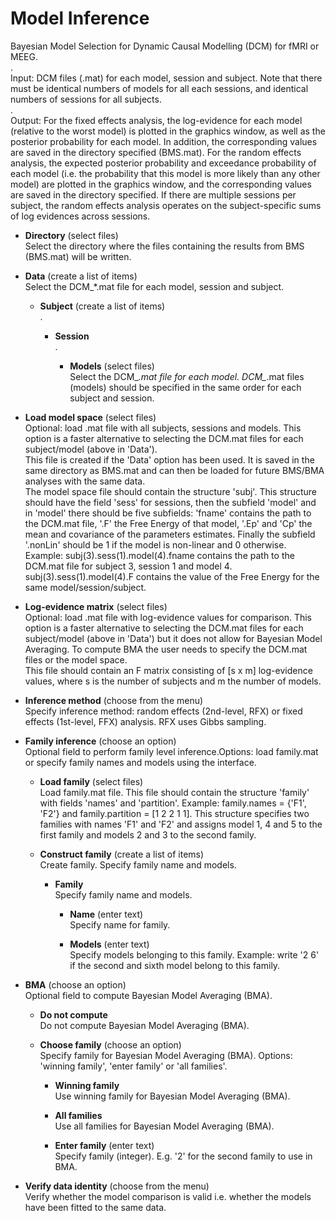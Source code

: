 # Model Inference  
Bayesian Model Selection for Dynamic Causal Modelling (DCM) for fMRI or MEEG.  
.  
Input: DCM files (.mat) for each model, session and subject. Note that there must be identical numbers of models for all each sessions, and identical numbers of sessions for all subjects.   
.  
Output: For the fixed effects analysis, the log-evidence for each model (relative to the worst model) is plotted in the graphics window, as well as the posterior probability for each model. In addition, the corresponding values are saved in the directory specified (BMS.mat). For the random effects analysis, the expected posterior probability and exceedance probability of each model (i.e. the probability that this model is more likely than any other model) are plotted in the graphics window, and the corresponding values are saved in the directory specified. If there are multiple sessions per subject, the random effects analysis operates on the subject-specific sums of log evidences across sessions.  

* **Directory** (select files)  
Select the directory where the files containing the results from BMS (BMS.mat) will be written.  

* **Data** (create a list of items)  
Select the DCM_*.mat file for each model, session and subject.  

    * **Subject** (create a list of items)  
    .  

        * **Session**   
        .  

            * **Models** (select files)  
            Select the DCM_*.mat file for each model. DCM_*.mat files (models) should be specified in the same order for each subject and session.  

* **Load model space** (select files)  
Optional: load .mat file with all subjects, sessions and models. This option is a faster alternative to selecting the DCM.mat files for each subject/model (above in 'Data').  
This file is created if the 'Data' option has been used. It is saved in the same directory as BMS.mat and can then be loaded for future BMS/BMA analyses with the same data.  
The model space file should contain the structure 'subj'. This structure should have the field 'sess' for sessions, then the subfield 'model' and in 'model' there should be five subfields: 'fname' contains the path to the DCM.mat file, '.F' the Free Energy of that model, '.Ep' and 'Cp' the mean and covariance of the parameters estimates. Finally the subfield '.nonLin' should be 1 if the model is non-linear and 0 otherwise.  
Example: subj(3).sess(1).model(4).fname contains the path to the DCM.mat file for subject 3, session 1 and model 4. subj(3).sess(1).model(4).F contains the value of the Free Energy for the same model/session/subject.  

* **Log-evidence matrix** (select files)  
Optional: load .mat file with log-evidence values for comparison. This option is a faster alternative to selecting the DCM.mat files for each subject/model (above in 'Data') but it does not allow for Bayesian Model Averaging. To compute BMA the user needs to specify the DCM.mat files or the model space.   
This file should contain an F matrix consisting of [s x m] log-evidence values, where s is the number of subjects and m the number of models.  

* **Inference method** (choose from the menu)  
Specify inference method: random effects (2nd-level, RFX) or fixed effects (1st-level, FFX) analysis. RFX uses Gibbs sampling.  

* **Family inference** (choose an option)  
Optional field to perform family level inference.Options: load family.mat or specify family names and models using the interface.  

    * **Load family** (select files)  
    Load family.mat file. This file should contain the structure 'family' with fields 'names' and 'partition'. Example: family.names = {'F1', 'F2'} and family.partition = [1 2 2 1 1].  This structure specifies two families with names 'F1' and 'F2' and assigns model 1, 4 and 5 to the first family and models 2 and 3 to the second family.  

    * **Construct family** (create a list of items)  
    Create family. Specify family name and models.  

        * **Family**   
        Specify family name and models.  

            * **Name** (enter text)  
            Specify name for family.  

            * **Models** (enter text)  
            Specify models belonging to this family. Example: write '2 6' if the second and sixth model belong to this family.  

* **BMA** (choose an option)  
Optional field to compute Bayesian Model Averaging (BMA).  

    * **Do not compute**   
    Do not compute Bayesian Model Averaging (BMA).  

    * **Choose family** (choose an option)  
    Specify family for Bayesian Model Averaging (BMA). Options: 'winning family', 'enter family' or 'all families'.  

        * **Winning family**   
        Use winning family for Bayesian Model Averaging (BMA).  

        * **All families**   
        Use all families for Bayesian Model Averaging (BMA).  

        * **Enter family** (enter text)  
        Specify family (integer). E.g. '2' for the second family to use in BMA.   

* **Verify data identity** (choose from the menu)  
Verify whether the model comparison is valid i.e. whether the models have been fitted to the same data.  

